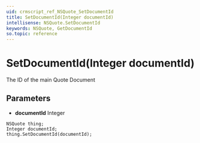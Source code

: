 ```yaml
---
uid: crmscript_ref_NSQuote_SetDocumentId
title: SetDocumentId(Integer documentId)
intellisense: NSQuote.SetDocumentId
keywords: NSQuote, GetDocumentId
so.topic: reference
---
```


# SetDocumentId(Integer documentId)

The ID of the main Quote Document

## Parameters

* **documentId** Integer

```crmscript
NSQuote thing;
Integer documentId;
thing.SetDocumentId(documentId);
```

